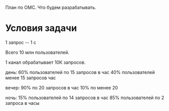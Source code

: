 План по ОМС. Что будем разрабатывать.

# Условия задачи

1 запрос -- 1 с

Всего 10 млн пользователей.

1 канал обрабатывает 10К запросов.

день: 60% пользователей по 15 запросов в час
      40% пользователей менее 15 запросов час <!--- сгенерить число -->
      
вечер: 90% по 20 запросов в час
       10% по менее 20 <!--- сгенерить число -->
       
ночь: 15% пользователей по 14 запросов в час
      85% пользователей по 2 запроса в часы

